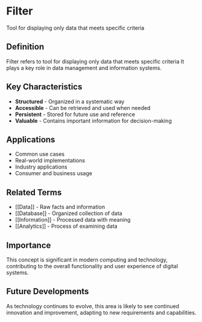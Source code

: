 # Filter

Tool for displaying only data that meets specific criteria

## Definition
Filter refers to tool for displaying only data that meets specific criteria It plays a key role in data management and information systems.

## Key Characteristics
- **Structured** - Organized in a systematic way
- **Accessible** - Can be retrieved and used when needed
- **Persistent** - Stored for future use and reference
- **Valuable** - Contains important information for decision-making

## Applications
- Common use cases
- Real-world implementations
- Industry applications
- Consumer and business usage

## Related Terms
- [[Data]] - Raw facts and information
- [[Database]] - Organized collection of data
- [[Information]] - Processed data with meaning
- [[Analytics]] - Process of examining data

## Importance
This concept is significant in modern computing and technology, contributing to the overall functionality and user experience of digital systems.

## Future Developments
As technology continues to evolve, this area is likely to see continued innovation and improvement, adapting to new requirements and capabilities.
